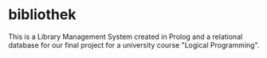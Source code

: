 # bibliothek

This is a Library Management System created in Prolog and a relational database for our final project for a university course "Logical Programming".
